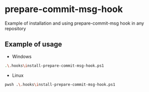 # prepare-commit-msg-hook
Example of installation and using prepare-commit-msg hook in any repository

## Example of usage

- Windows

```bash
.\.hooks\install-prepare-commit-msg-hook.ps1
```

- Linux

```bash
pwsh .\.hooks\install-prepare-commit-msg-hook.ps1
```
